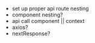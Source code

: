 * set up proper api route nesting
* component nesting?
* api call component || context
* axios?
* nextResponse?